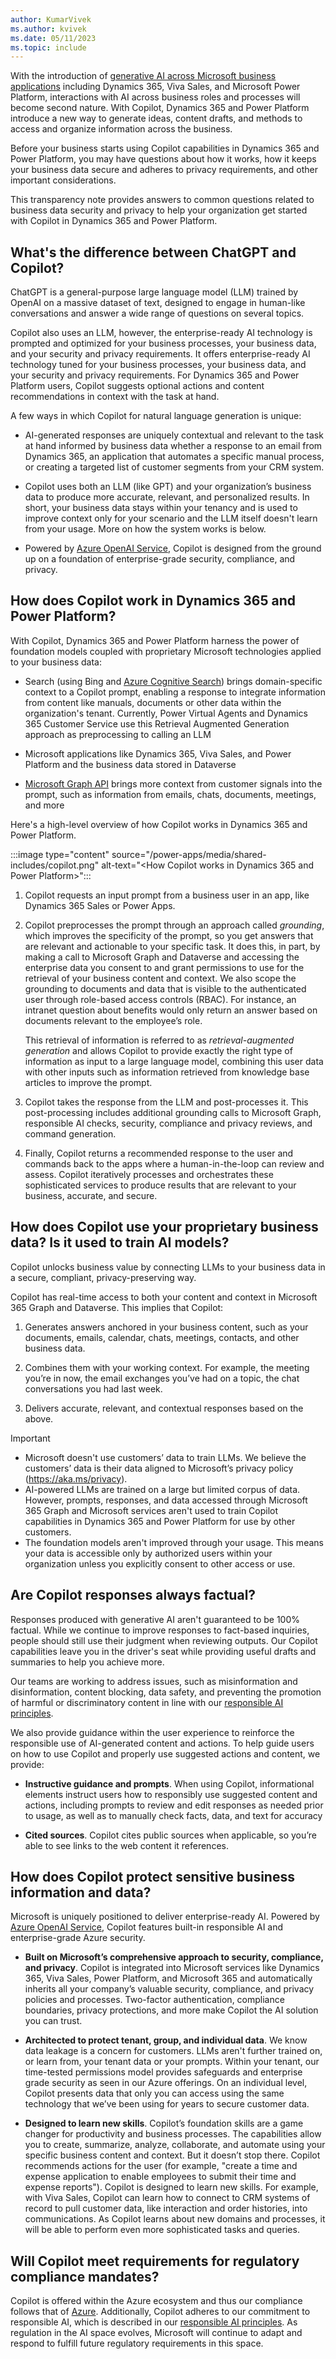 ```yaml
---
author: KumarVivek
ms.author: kvivek
ms.date: 05/11/2023
ms.topic: include
---
```


With the introduction of [generative AI across Microsoft business applications](https://www.microsoft.com/en-us/ai/dynamics-365-ai) including Dynamics 365, Viva Sales, and Microsoft Power Platform, interactions with AI across business roles and processes will become second nature. With Copilot, Dynamics 365 and Power Platform introduce a new way to generate ideas, content drafts, and methods to access and organize information across the business.

Before your business starts using Copilot capabilities in Dynamics 365 and Power Platform, you may have questions about how it works, how it keeps your business data secure and adheres to privacy requirements, and other important considerations.

This transparency note provides answers to common questions related to business data security and privacy to help your organization get started with Copilot in Dynamics 365 and Power Platform.

## What's the difference between ChatGPT and Copilot?

ChatGPT is a general-purpose large language model (LLM) trained by OpenAI on a massive dataset of text, designed to engage in human-like conversations and answer a wide range of questions on several topics.

Copilot also uses an LLM, however, the enterprise-ready AI technology is prompted and optimized for your business processes, your business data, and your security and privacy requirements. It offers enterprise-ready AI technology tuned for your business processes, your business data, and your security and privacy requirements. For Dynamics 365 and Power Platform users, Copilot suggests optional actions and content recommendations in context with the task at hand.

A few ways in which Copilot for natural language generation is unique:  

- AI-generated responses are uniquely contextual and relevant to the task at hand informed by business data whether a response to an email from Dynamics 365, an application that automates a specific manual process, or creating a targeted list of customer segments from your CRM system.

- Copilot uses both an LLM (like GPT) and your organization’s business data to produce more accurate, relevant, and personalized results. In short, your business data stays within your tenancy and is used to improve context only for your scenario and the LLM itself doesn't learn from your usage. More on how the system works is below.

- Powered by [Azure OpenAI Service](https://learn.microsoft.com/azure/cognitive-services/openai/overview), Copilot is designed from the ground up on a foundation of enterprise-grade security, compliance, and privacy.
  
## How does Copilot work in Dynamics 365 and Power Platform?

With Copilot, Dynamics 365 and Power Platform harness the power of foundation models coupled with proprietary Microsoft technologies applied to your business data:

- Search (using Bing and [Azure Cognitive Search](https://learn.microsoft.com/azure/search/search-what-is-azure-search)) brings domain-specific context to a Copilot prompt, enabling a response to integrate information from content like manuals, documents or other data within the organization's tenant. Currently, Power Virtual Agents and Dynamics 365 Customer Service use this Retrieval Augmented Generation approach as preprocessing to calling an LLM

- Microsoft applications like Dynamics 365, Viva Sales, and Power Platform and the business data stored in Dataverse

- [Microsoft Graph API](https://learn.microsoft.com/graph/use-the-api) brings more context from customer signals into the prompt, such as information from emails, chats, documents, meetings, and more

Here's a high-level overview of how Copilot works in Dynamics 365 and Power Platform.

:::image type="content" source="/power-apps/media/shared-includes/copilot.png" alt-text="<How Copilot works in Dynamics 365 and Power Platform>":::

1. Copilot requests an input prompt from a business user in an app, like Dynamics 365 Sales or Power Apps.

1. Copilot preprocesses the prompt through an approach called *grounding*, which improves the specificity of the prompt, so you get answers that are relevant and actionable to your specific task. It does this, in part, by making a call to Microsoft Graph and Dataverse and accessing the enterprise data you consent to and grant permissions to use for the retrieval of your business content and context. We also scope the grounding to documents and data that is visible to the authenticated user through role-based access controls (RBAC). For instance, an intranet question about benefits would only return an answer based on documents relevant to the employee’s role.

    This retrieval of information is referred to as *retrieval-augmented generation* and allows Copilot to provide exactly the right type of information as input to a large language model, combining this user data with other inputs such as information retrieved from knowledge base articles to improve the prompt.  

1. Copilot takes the response from the LLM and post-processes it. This post-processing includes additional grounding calls to Microsoft Graph, responsible AI checks, security, compliance and privacy reviews, and command generation.

1. Finally, Copilot returns a recommended response to the user and commands back to the apps where a human-in-the-loop can review and assess. Copilot iteratively processes and orchestrates these sophisticated services to produce results that are relevant to your business, accurate, and secure.

## How does Copilot use your proprietary business data? Is it used to train AI models?

Copilot unlocks business value by connecting LLMs to your business data in a secure, compliant, privacy-preserving way.

Copilot has real-time access to both your content and context in Microsoft 365 Graph and Dataverse. This implies that Copilot:

1. Generates answers anchored in your business content, such as your documents, emails, calendar, chats, meetings, contacts, and other business data.

1. Combines them with your working context. For example, the meeting you’re in now, the email exchanges you’ve had on a topic, the chat conversations you had last week.

1. Delivers accurate, relevant, and contextual responses based on the above.

> [!IMPORTANT]
>
> - Microsoft doesn't use customers’ data to train LLMs. We believe the customers’ data is their data aligned to Microsoft’s privacy policy (<https://aka.ms/privacy>).
> - AI-powered LLMs are trained on a large but limited corpus of data. However, prompts, responses, and data accessed through Microsoft 365 Graph and Microsoft services aren't used to train Copilot capabilities in Dynamics 365 and Power Platform for use by other customers.
> - The foundation models aren't improved through your usage. This means your data is accessible only by authorized users within your organization unless you explicitly consent to other access or use.

## Are Copilot responses always factual?

Responses produced with generative AI aren't guaranteed to be 100% factual. While we continue to improve responses to fact-based inquiries, people should still use their judgment when reviewing outputs. Our Copilot capabilities leave you in the driver's seat while providing useful drafts and summaries to help you achieve more.

Our teams are working to address issues, such as misinformation and disinformation, content blocking, data safety, and preventing the promotion of harmful or discriminatory content in line with our [responsible AI principles](https://www.microsoft.com/en-us/ai/our-approach?activetab=pivot1:primaryr5).

We also provide guidance within the user experience to reinforce the responsible use of AI-generated content and actions. To help guide users on how to use Copilot and properly use suggested actions and content, we provide:  

- **Instructive guidance and prompts**. When using Copilot, informational elements instruct users how to responsibly use suggested content and actions, including prompts to review and edit responses as needed prior to usage, as well as to manually check facts, data, and text for accuracy

- **Cited sources**. Copilot cites public sources when applicable, so you’re able to see links to the web content it references.

## How does Copilot protect sensitive business information and data?

Microsoft is uniquely positioned to deliver enterprise-ready AI. Powered by [Azure OpenAI Service](https://learn.microsoft.com/azure/cognitive-services/openai/overview), Copilot features built-in responsible AI and enterprise-grade Azure security.

- **Built on Microsoft’s comprehensive approach to security, compliance, and privacy**. Copilot is integrated into Microsoft services like Dynamics 365, Viva Sales, Power Platform, and Microsoft 365 and automatically inherits all your company’s valuable security, compliance, and privacy policies and processes. Two-factor authentication, compliance boundaries, privacy protections, and more make Copilot the AI solution you can trust.

- **Architected to protect tenant, group, and individual data**. We know data leakage is a concern for customers. LLMs aren't further trained on, or learn from, your tenant data or your prompts. Within your tenant, our time-tested permissions model provides safeguards and enterprise grade security as seen in our Azure offerings. On an individual level, Copilot presents data that only you can access using the same technology that we’ve been using for years to secure customer data.

- **Designed to learn new skills**. Copilot’s foundation skills are a game changer for productivity and business processes. The capabilities allow you to create, summarize, analyze, collaborate, and automate using your specific business content and context. But it doesn’t stop there. Copilot recommends actions  for the user (for example, "create a time and expense application to enable employees to submit their time and expense reports"). Copilot is designed to learn new skills. For example, with Viva Sales, Copilot can learn how to connect to CRM systems of record to pull customer data, like interaction and order histories, into communications. As Copilot learns about new domains and processes, it will be able to perform even more sophisticated tasks and queries.

## Will Copilot meet requirements for regulatory compliance mandates?

Copilot is offered within the Azure ecosystem and thus our compliance follows that of [Azure](https://learn.microsoft.com/azure/compliance/). Additionally, Copilot adheres to our commitment to responsible AI, which is described in our [responsible AI principles](https://www.microsoft.com/en-us/ai/responsible-ai). As regulation in the AI space evolves, Microsoft will continue to adapt and respond to fulfill future regulatory requirements in this space.
